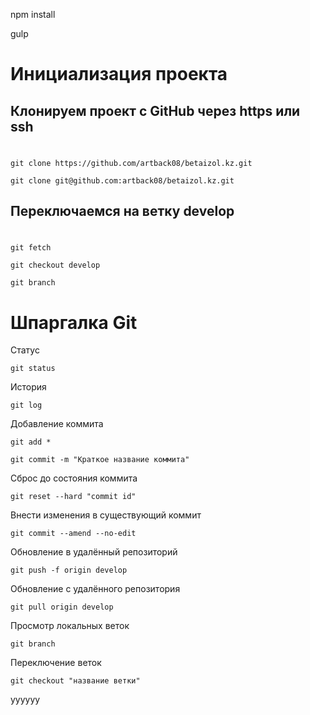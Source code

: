npm install

gulp

# Инициализация проекта

## Клонируем проект с GitHub через https или ssh

#

```
git clone https://github.com/artback08/betaizol.kz.git
```

```
git clone git@github.com:artback08/betaizol.kz.git
```

## Переключаемся на ветку develop

#

```
git fetch
```

```
git checkout develop
```

```
git branch
```

# Шпаргалка Git

Статус

```
git status
```

История

```
git log
```

Добавление коммита

```
git add *
```

```
git commit -m "Краткое название коммита"
```

Сброс до состояния коммита

```
git reset --hard "commit id"
```

Внести изменения в существующий коммит

```
git commit --amend --no-edit
```

Обновление в удалённый репозиторий

```
git push -f origin develop
```

Обновление с удалённого репозитория

```
git pull origin develop
```

Просмотр локальных веток

```
git branch
```

Переключение веток

```
git checkout "название ветки"
```

yyyyyy

